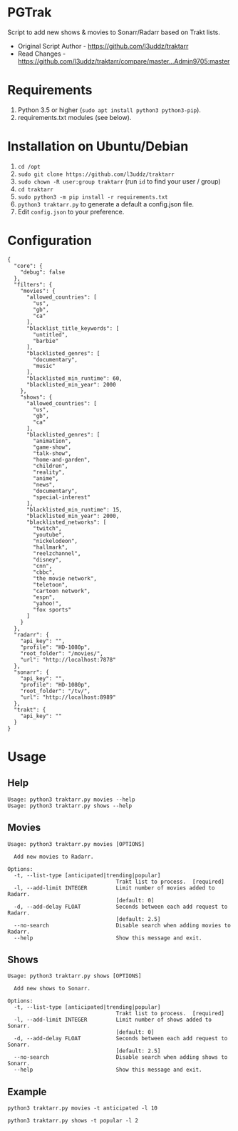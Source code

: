 # PGTrak
Script to add new shows & movies to Sonarr/Radarr based on Trakt lists.

* Original Script Author - https://github.com/l3uddz/traktarr
* Read Changes - https://github.com/l3uddz/traktarr/compare/master...Admin9705:master

# Requirements
1. Python 3.5 or higher (`sudo apt install python3 python3-pip`).
2. requirements.txt modules (see below).

# Installation on Ubuntu/Debian

1. `cd /opt`
3. `sudo git clone https://github.com/l3uddz/traktarr`
4. `sudo chown -R user:group traktarr` (run `id` to find your user / group)
5. `cd traktarr`
6. `sudo python3 -m pip install -r requirements.txt`
7. `python3 traktarr.py` to generate a default a config.json file.
8. Edit `config.json` to your preference.


# Configuration

```
{
  "core": {
    "debug": false
  },
  "filters": {
    "movies": {
      "allowed_countries": [
        "us",
        "gb",
        "ca"
      ],
      "blacklist_title_keywords": [
        "untitled",
        "barbie"
      ],
      "blacklisted_genres": [
        "documentary",
        "music"
      ],
      "blacklisted_min_runtime": 60,
      "blacklisted_min_year": 2000
    },
    "shows": {
      "allowed_countries": [
        "us",
        "gb",
        "ca"
      ],
      "blacklisted_genres": [
        "animation",
        "game-show",
        "talk-show",
        "home-and-garden",
        "children",
        "reality",
        "anime",
        "news",
        "documentary",
        "special-interest"
      ],
      "blacklisted_min_runtime": 15,
      "blacklisted_min_year": 2000,
      "blacklisted_networks": [
        "twitch",
        "youtube",
        "nickelodeon",
        "hallmark",
        "reelzchannel",
        "disney",
        "cnn",
        "cbbc",
        "the movie network",
        "teletoon",
        "cartoon network",
        "espn",
        "yahoo!",
        "fox sports"
      ]
    }
  },
  "radarr": {
    "api_key": "",
    "profile": "HD-1080p",
    "root_folder": "/movies/",
    "url": "http://localhost:7878"
  },
  "sonarr": {
    "api_key": "",
    "profile": "HD-1080p",
    "root_folder": "/tv/",
    "url": "http://localhost:8989"
  },
  "trakt": {
    "api_key": ""
  }
}
```


# Usage

## Help

```
Usage: python3 traktarr.py movies --help
Usage: python3 traktarr.py shows --help
```


## Movies

```
Usage: python3 traktarr.py movies [OPTIONS]

  Add new movies to Radarr.

Options:
  -t, --list-type [anticipated|trending|popular]
                                  Trakt list to process.  [required]
  -l, --add-limit INTEGER         Limit number of movies added to Radarr.
                                  [default: 0]
  -d, --add-delay FLOAT           Seconds between each add request to Radarr.
                                  [default: 2.5]
  --no-search                     Disable search when adding movies to Radarr.
  --help                          Show this message and exit.
```


## Shows

```
Usage: python3 traktarr.py shows [OPTIONS]

  Add new shows to Sonarr.

Options:
  -t, --list-type [anticipated|trending|popular]
                                  Trakt list to process.  [required]
  -l, --add-limit INTEGER         Limit number of shows added to Sonarr.
                                  [default: 0]
  -d, --add-delay FLOAT           Seconds between each add request to Sonarr.
                                  [default: 2.5]
  --no-search                     Disable search when adding shows to Sonarr.
  --help                          Show this message and exit.
```

## Example

```
python3 traktarr.py movies -t anticipated -l 10

```

```
python3 traktarr.py shows -t popular -l 2
```
